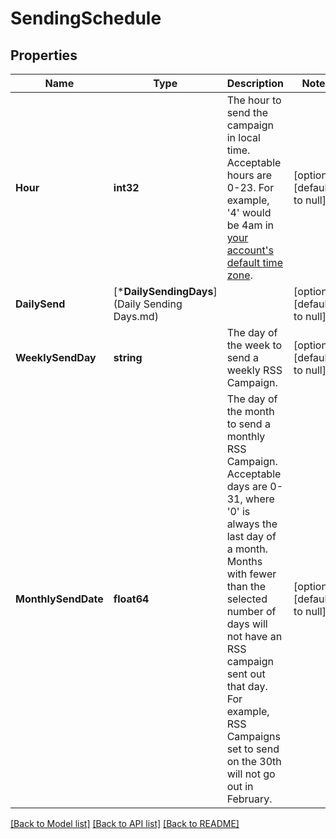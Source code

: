 # SendingSchedule

## Properties
Name | Type | Description | Notes
------------ | ------------- | ------------- | -------------
**Hour** | **int32** | The hour to send the campaign in local time. Acceptable hours are 0-23. For example, &#x27;4&#x27; would be 4am in [your account&#x27;s default time zone](https://mailchimp.com/help/set-account-defaults/). | [optional] [default to null]
**DailySend** | [***DailySendingDays**](Daily Sending Days.md) |  | [optional] [default to null]
**WeeklySendDay** | **string** | The day of the week to send a weekly RSS Campaign. | [optional] [default to null]
**MonthlySendDate** | **float64** | The day of the month to send a monthly RSS Campaign. Acceptable days are 0-31, where &#x27;0&#x27; is always the last day of a month. Months with fewer than the selected number of days will not have an RSS campaign sent out that day. For example, RSS Campaigns set to send on the 30th will not go out in February. | [optional] [default to null]

[[Back to Model list]](../README.md#documentation-for-models) [[Back to API list]](../README.md#documentation-for-api-endpoints) [[Back to README]](../README.md)

